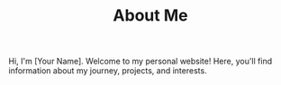 <html lang="en">
<head>
    <meta charset="UTF-8">
    <meta name="viewport" content="width=device-width, initial-scale=1.0">
    <title>About Me</title>
    <link rel="stylesheet" href="style.css">
    <link href="https://fonts.googleapis.com/css2?family=Playfair+Display:wght@400&display=swap" rel="stylesheet">
</head>
<body>
    <header>
        <h1>About Me</h1>
    </header>
    <main>
        <p>
            Hi, I'm [Your Name]. Welcome to my personal website! Here, you'll find information about my journey, projects, and interests.
        </p>
    </main>
</body>
</html>
